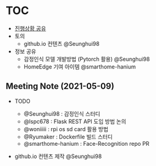 # [TOC](https://github.com/Eye-Remocon/MeetingNote/issues/13)
- [진행상황 공유](0502.md#meeting-note-2021-05-02)
- 토의
  - github.io 컨텐츠 @Seunghui98
- 정보 공유
  - 감정인식 모델 개발방법 (Pytorch 활용) @Seunghui98
  - HomeEdge 기여 아이템 @smarthome-hanium

## Meeting Note (2021-05-09)

- TODO
  - @Seunghui98 : 감정인식 스터디
  - @lspc678 : Flask REST API 도입 방법 논의  
  - @woniiiii : rpi os sd card 활용 방법
  - @Ryumaker : Dockerfile 빌드 스터디
  - @smarthome-hanium : Face-Recognition repo PR

- github.io 컨텐츠 제작 @Seunghui98
